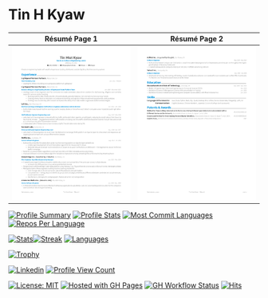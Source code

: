 # Tin H Kyaw

| Résumé Page 1 | Résumé Page 2 |
|:---:|:---:|
| [![Résumé](https://raw.githubusercontent.com/tinhkyaw/tinhkyaw/main/resume/tinhkyaw-resume-1.png)](https://raw.githubusercontent.com/tinhkyaw/tinhkyaw/main/resume/tinhkyaw-resume.pdf)  | [![Résumé](https://raw.githubusercontent.com/tinhkyaw/tinhkyaw/main/resume/tinhkyaw-resume-2.png)](https://raw.githubusercontent.com/tinhkyaw/tinhkyaw/main/resume/tinhkyaw-resume.pdf) |

[![Profile Summary](https://github-profile-summary-cards.vercel.app/api/cards/profile-details?username=tinhkyaw&theme=solarized_dark)](https://github.com/tinhkyaw)
[![Profile Stats](https://github-profile-summary-cards.vercel.app/api/cards/stats?username=tinhkyaw&theme=solarized_dark)](https://github.com/tinhkyaw) [![Most Commit Languages](https://github-profile-summary-cards.vercel.app/api/cards/most-commit-language?username=tinhkyaw&theme=solarized_dark)](https://github.com/tinhkyaw) [![Repos Per Language](https://github-profile-summary-cards.vercel.app/api/cards/repos-per-language?username=tinhkyaw&theme=solarized_dark)](https://github.com/tinhkyaw)

[![Stats](https://github-readme-stats.vercel.app/api?username=tinhkyaw&show_icons=true&theme=solarized-dark&hide_border=true)](https://github.com/tinhkyaw)[![Streak](https://github-readme-streak-stats.herokuapp.com/?user=tinhkyaw&theme=solarized-dark&hide_border=true)](https://github.com/tinhkyaw)
[![Languages](https://github-readme-stats.vercel.app/api/top-langs/?username=tinhkyaw&layout=compact&theme=solarized-dark&hide_border=true)](https://github.com/tinhkyaw)

[![Trophy](https://github-profile-trophy.vercel.app/?username=tinhkyaw&theme=nord&no-frame=true)](https://github.com/tinhkyaw/tinhkyaw)

[![Linkedin](https://img.shields.io/badge/tinhkyaw-0077B5?style=for-the-badge&logo=linkedin&link=https://www.linkedin.com/in/tinhkyaw/)](https://www.linkedin.com/in/tinhkyaw/) [![Profile View Count](https://komarev.com/ghpvc/?username=tinhkyaw&style=for-the-badge)](https://github.com/tinhkyaw)

[![License: MIT](https://img.shields.io/badge/License-MIT-blue.svg)](https://opensource.org/licenses/MIT) [![Hosted with GH Pages](https://img.shields.io/badge/Hosted_with-GitHub_Pages-blue?logo=github)](https://pages.github.com/ "Go to GitHub Pages homepage") [![GH Workflow Status](https://github.com/tinhkyaw/tinhkyaw/workflows/pages%20build%20and%20deployment/badge.svg)](https://github.com/tinhkyaw/tinhkyaw/actions?query=workflow:"pages-build-deployment") [![Hits](https://hits.seeyoufarm.com/api/count/incr/badge.svg?url=https%3A%2F%2Fgithub.com%2Ftinhkyaw%2Ftinhkyaw&count_bg=%2379C83D&title_bg=%23555555&icon=github.svg&icon_color=%23E7E7E7&title=hits&edge_flat=false)](https://github.com/tinhkyaw)
